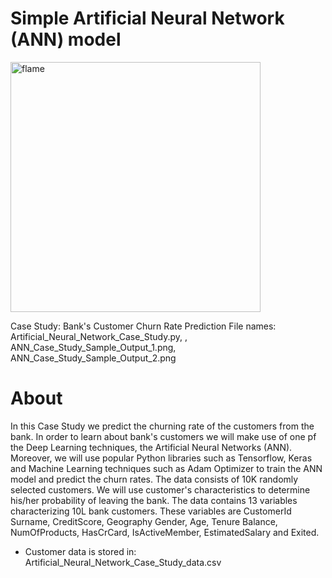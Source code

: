 # Simple Artificial Neural Network (ANN) model
<p align="Header">
  <a href="https://flame-engine.org">
    <img alt="flame" width="400px" src="https://www.stonebridge.uk.com/blog/wp-content/uploads/2019/10/neuron-animation-blog.gif">
  </a>
</p>

Case Study: Bank's Customer Churn Rate Prediction 
File names: Artificial_Neural_Network_Case_Study.py, , ANN_Case_Study_Sample_Output_1.png, ANN_Case_Study_Sample_Output_2.png

# About 
In this Case Study we predict the churning rate of the customers from the bank. In order to learn about bank's customers we will make use of one pf the Deep Learning techniques, the Artificial Neural Networks (ANN).
Moreover, we will use popular Python libraries such as Tensorflow, Keras and Machine Learning techniques such as Adam Optimizer to train the ANN model and predict the churn rates.  The data consists of 10K randomly selected customers. We will use customer's characteristics to determine his/her probability of leaving the bank. The data contains 13 variables characterizing 10L bank customers. These variables are CustomerId	Surname,	CreditScore, Geography	Gender, Age, Tenure	Balance, NumOfProducts, HasCrCard, IsActiveMember, EstimatedSalary and Exited. 
   - Customer data is stored in: Artificial_Neural_Network_Case_Study_data.csv

 
